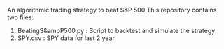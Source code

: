 An algorithmic trading strategy to beat S&P 500
This repository contains two files: 
1. BeatingS&ampP500.py : Script to backtest and simulate the strategy 
2. SPY.csv : SPY data for last 2 year
